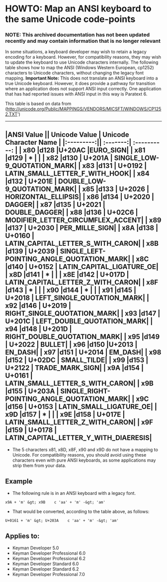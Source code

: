 # HOWTO: Map an ANSI keyboard to the same Unicode code-points

### **NOTE**: This archived documentation has not been updated recently and may contain information that is no longer relevant

In some situations, a keyboard developer may wish to retain a legacy encoding for a keyboard.  However, for compatibility reasons, they may wish to update the keyboard to use Unicode characters internally.  The following table shows how to map the ANSI (Windows Western European, cp1252) characters to Unicode characters, without changing the legacy font mapping.
**Important Note:** This does not translate an ANSI keyboard into a true Unicode keyboard. However, it does provide a pathway for transition where an application does not support ANSI input correctly. One application that has had reported issues with ANSI input in this way is Paratext 6.

This table is based on data from (http://unicode.org/Public/MAPPINGS/VENDORS/MICSFT/WINDOWS/CP1252.TXT')

---
|ANSI Value ||  Unicode Value  |   Unicode Character Name   |
|:---------:|| :-------:|   :----------:   |
| x80  |d128 |U+20AC |EURO_SIGN|
| x81  |d129 | *     |          |
| x82  |d130 | U+201A | SINGLE_LOW-9_QUOTATION_MARK|
| x83  |d131 | U+0192 | LATIN_SMALL_LETTER_F_WITH_HOOK|
| x84  |d132 | U+201E | DOUBLE_LOW-9_QUOTATION_MARK|
| x85  |d133 | U+2026 | HORIZONTAL_ELLIPSIS|
| x86  |d134 | U+2020 | DAGGER|
| x87  |d135 | U+2021 | DOUBLE_DAGGER|
| x88  |d136 | U+02C6 | MODIFIER_LETTER_CIRCUMFLEX_ACCENT|
| x89  |d137 | U+2030 | PER_MILLE_SIGN|
| x8A  |d138 | U+0160 | LATIN_CAPITAL_LETTER_S_WITH_CARON|
| x8B  |d139 | U+2039 | SINGLE_LEFT-POINTING_ANGLE_QUOTATION_MARK|
| x8C  |d140 | U+0152 | LATIN_CAPITAL_LIGATURE_OE|
| x8D  |d141 | *        |   |
| x8E  |d142 | U+017D | LATIN_CAPITAL_LETTER_Z_WITH_CARON|
| x8F  |d143 | * | |
| x90  |d144 | * | |
| x91  |d145 | U+2018 | LEFT_SINGLE_QUOTATION_MARK|
| x92  |d146 | U+2019 | RIGHT_SINGLE_QUOTATION_MARK|
| x93  |d147 | U+201C | LEFT_DOUBLE_QUOTATION_MARK|
| x94  |d148 | U+201D | RIGHT_DOUBLE_QUOTATION_MARK|
| x95  |d149 | U+2022 | BULLET|
| x96  |d150 |U+2013 | EN_DASH|
| x97  |d151 | U+2014 | EM_DASH|
| x98  |d152 | U+02DC | SMALL_TILDE|
| x99  |d153 | U+2122 | TRADE_MARK_SIGN|
| x9A  |d154 | U+0161 | LATIN_SMALL_LETTER_S_WITH_CARON|
| x9B  |d155 | U+203A | SINGLE_RIGHT-POINTING_ANGLE_QUOTATION_MARK|
| x9C  |d156 | U+0153 | LATIN_SMALL_LIGATURE_OE|
| x9D  |d157 | * | |
| x9E  |d158 | U+017E | LATIN_SMALL_LETTER_Z_WITH_CARON|
| x9F  |d159 | U+0178 | LATIN_CAPITAL_LETTER_Y_WITH_DIAERESIS|
---

* The 5 characters x81, x8D, x8F, x90 and x9D do not have a mapping to Unicode.  For compatibility reasons, you should avoid using these characters even with pure ANSI keyboards, as some applications may strip them from your data.

## Example

- The following rule is in an ANSI keyboard with a legacy font.

```keyman
x9A + 'm' &gt; x9B    c 'aa' + 'm' -&gt; 'am'
```

- That would be converted, according to the table above, as follows:

```keyman
U+0161 + 'm' &gt; U+203A    c 'aa' + 'm' -&gt; 'am'
```

## Applies to:
* Keyman Developer 5.0
* Keyman Developer Professional 6.0
* Keyman Developer Professional 6.2
* Keyman Developer Standard  6.0
* Keyman Developer Standard 6.2
* Keyman Developer Professional 7.0
